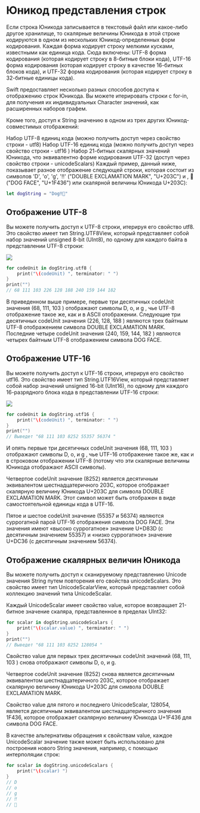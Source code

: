 # Юникод представления строк
Если строка Юникода записывается в текстовый файл или какое-либо другое хранилище, то скалярные величины Юникода в этой строке кодируются в одном из нескольких Юникод-определенных форм кодирования. Каждая форма кодирует строку мелкими кусками, известными как единица кода. Сюда включены: UTF-8 форма кодирования (которая кодирует строку в 8-битные блоки кода), UTF-16 форма кодирования (которая кодирует строку в качестве 16-битных блоков кода), и UTF-32 форма кодирования (которая кодирует строку в 32-битные единицы кода).

Swift предоставляет несколько разных способов доступа к отображению строк Юникода. Вы можете итерировать строки с for-in, для получения их индивидуальных Character значений, как расширенных наборов графем.

Кроме того, доступ к String значению в одном из трех других Юникод-совместимых отображений:

Набор UTF-8 единиц кода (можно получить доступ через свойство строки - utf8)
Набор UTF-16 единиц кода (можно получить доступ через свойство строки - utf16 )
Набор 21-битных скалярных значений Юникода, что эквивалентно форме кодирования UTF-32 (доступ через свойство строки - unicodeScalars)
Каждый пример, данный ниже, показывает разное отображение следующей строки, которая состоит из символов 'D', 'o', 'g', '!!' ("DOUBLE EXCLAMATION MARK", "U+203C") и , 🐶 ("DOG FACE", "U+1F436") или скалярной величины Юникода U+203C):

```swift
let dogString = "Dog‼🐶"
```

## Отображение UTF-8
Вы можете получить доступ к UTF-8 строки, итерируя его свойство utf8. Это свойство имеет тип String.UTF8View, который представляет собой набор значений unsigned 8-bit (UInt8), по одному для каждого байта в представлении UTF-8 строки:

<img src="https://user-images.githubusercontent.com/16274235/47271412-7a623c80-d592-11e8-9f75-e1d5b86dc209.png">

```swift
for codeUnit in dogString.utf8 {
    print("\(codeUnit) ", terminator: " ")
}
print("")
// 68 111 103 226 128 188 240 159 144 182
```

В приведенном выше примере, первые три десятичных codeUnit значения (68, 111, 103 ) отображают символы D, o, и g , чье UTF-8 отображение такое же, как и в ASCII отображении. Следующие три десятичных codeUnit значения (226, 128, 188 ) являются трех байтным UTF-8 отображением символа DOUBLE EXCLAMATION MARK. Последние четыре codeUnit значения (240, 159, 144, 182 ) являются четырех байтным UTF-8 отображением символа DOG FACE.

## Отображение UTF-16
Вы можете получить доступ к UTF-16 строки, итерируя его свойство utf16. Это свойство имеет тип String.UTF16View, который представляет собой набор значений unsigned 16-bit (UInt16), по одному для каждого 16-разрядного блока кода в представлении UTF-16 строки:

<img src="https://user-images.githubusercontent.com/16274235/47271413-7a623c80-d592-11e8-8d64-86d4b0701ce9.png">

```swift
for codeUnit in dogString.utf16 {
    print("\(codeUnit) ", terminator: " ")
}
print("")
// Выведет "68 111 103 8252 55357 56374 "
```

И опять первые три десятичных codeUnit значения (68, 111, 103 ) отображают символы D, o, и g , чье UTF-16 отображение такое же, как и в строковом отображении UTF-8 (потому что эти скалярные величины Юникода отображают ASCII символы).

Четвертое codeUnit значение (8252) является десятичным эквивалентом шестнадцатеричного 203C, которое отображает скалярную величину Юникода U+203C для символа DOUBLE EXCLAMATION MARK. Этот символ может быть отображен в виде самостоятельной единицы кода в UTF-16.

Пятое и шестое codeUnit значение (55357 и 56374) являются суррогатной парой UTF-16 отображения символа DOG FACE. Эти значения имеют «высоко суррогатное» значение U+D83D (с десятичным значением 55357) и «низко суррогатное» значение U+DC36 (с десятичным значением 56374).

## Отображение скалярных величин Юникода
Вы можете получить доступ к сканируемому представлению Unicode значения String путем повторения его свойства unicodeScalars. Это свойство имеет тип UnicodeScalarView, который представляет собой коллекцию значений типа UnicodeScalar.

Каждый UnicodeScalar имеет свойство value, которое возвращает 21-битное значение скаляра, представленное в пределах UInt32:

```swift
for scalar in dogString.unicodeScalars {
    print("\(scalar.value) ", terminator: " ")
}
print("")
// Выведет "68 111 103 8252 128054 "
```

Свойство value для первых трех десятичных codeUnit значений (68, 111, 103 ) снова отображают символы D, o, и g.

Четвертое codeUnit значение (8252) снова является десятичным эквивалентом шестнадцатеричного 203C, которое отображает скалярную величину Юникода U+203C для символа DOUBLE EXCLAMATION MARK.

Свойство value для пятого и последнего UnicodeScalar, 128054, является десятичным эквивалентом шестнадцатеричного значения 1F436, которое отображает скалярную величину Юникода U+1F436 для символа DOG FACE.

В качестве альтернативы обращения к свойствам value, каждое UnicodeScalar значение также может быть использовано для построения нового String значения, например, с помощью интерполяции строк:

```swift
for scalar in dogString.unicodeScalars {
    print("\(scalar) ")
}
// D
// o
// g
// ‼
// 🐶
```
